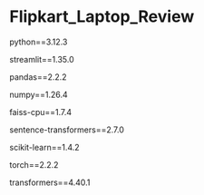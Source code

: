 # Flipkart_Laptop_Review
python==3.12.3

streamlit==1.35.0

pandas==2.2.2

numpy==1.26.4

faiss-cpu==1.7.4

sentence-transformers==2.7.0

scikit-learn==1.4.2

torch==2.2.2

transformers==4.40.1
